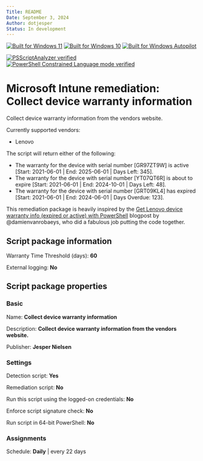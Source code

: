 ```yaml
---
Title: README
Date: September 3, 2024
Author: dotjesper
Status: In development
---
```


[![Built for Windows 11](https://img.shields.io/badge/Built%20for%20Windows%2011-Yes-blue?style=flat)](https://windows.com/ "Built for Windows 11")
[![Built for Windows 10](https://img.shields.io/badge/Built%20for%20Windows%2010-Yes-blue?style=flat)](https://windows.com/ "Built for Windows 10")
[![Built for Windows Autopilot](https://img.shields.io/badge/Built%20for%20Windows%20Autopilot-Yes-blue?style=flat)](https://docs.microsoft.com/en-us/mem/autopilot/windows-autopilot/ "Windows Autopilot")

[![PSScriptAnalyzer verified](https://img.shields.io/badge/PowerShell%20Script%20Analyzer%20verified-Yes-green?style=flat)](https://docs.microsoft.com/en-us/powershell/module/psscriptanalyzer/ "PowerShell Script Analyzer")
[![PowerShell Constrained Language mode verified](https://img.shields.io/badge/PowerShell%20Constrained%20Language%20mode%20verified-No-green?style=flat)](https://docs.microsoft.com/en-us/powershell/module/microsoft.powershell.core/about/about_language_modes/ "PowerShell Language mode")

# Microsoft Intune remediation: Collect device warranty information

Collect device warranty information from the vendors website.

Currently supported vendors:

- Lenovo

The script will return either of the following:

* The warranty for the device with serial number [GR97ZT9W] is active [Start: 2021-06-01 | End: 2025-06-01 | Days Left: 345].
* The warranty for the device with serial number [YT07QT6R] is about to expire [Start: 2021-06-01 | End: 2024-10-01 | Days Left: 48].
* The warranty for the device with serial number [GRT09KL4] has expired [Start: 2021-06-01 | End: 2024-06-01 | Days Overdue: 123].

This remediation package is heavily inspired by the [Get Lenovo device warranty info (expired or active) with PowerShell](https://www.systanddeploy.com/2024/08/using-powershell-to-know-if-lenovo.html "Get Lenovo device warranty info (expired or active) with PowerShell") blogpost by @damienvanrobaeys, who did a fabulous job putting the code together.

## Script package information

Warranty Time Threshold (days): **60**

External logging: **No**

## Script package properties

### Basic

Name: **Collect device warranty information**

Description: **Collect device warranty information from the vendors website.**

Publisher: **Jesper Nielsen**

### Settings

Detection script: **Yes**

Remediation script: **No**

Run this script using the logged-on credentials: **No**

Enforce script signature check: **No**

Run script in 64-bit PowerShell: **No**

### Assignments

Schedule: **Daily** | every 22 days

